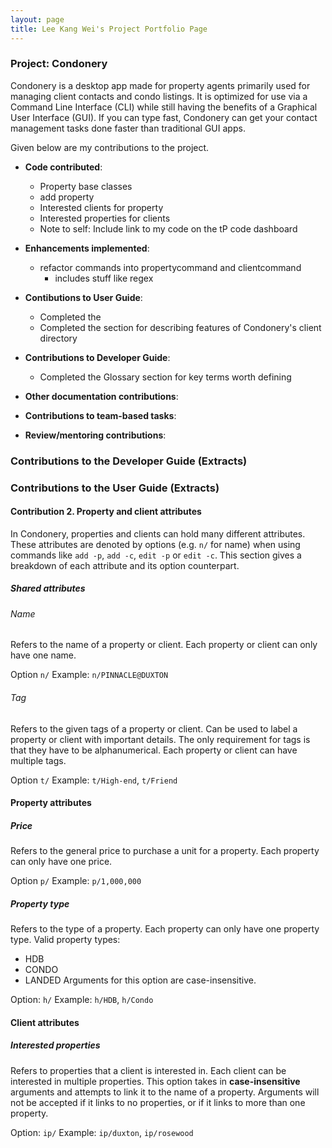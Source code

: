 ```yaml
---
layout: page
title: Lee Kang Wei's Project Portfolio Page
---
```


### Project: Condonery

Condonery is a desktop app made for property agents primarily used for managing client contacts and condo listings.
It is optimized for use via a Command Line Interface (CLI) while still having the benefits of a Graphical User Interface (GUI).
If you can type fast, Condonery can get your contact management tasks done faster than traditional GUI apps.

Given below are my contributions to the project.

* **Code contributed**:
  * Property base classes
  * add property
  * Interested clients for property
  * Interested properties for clients
  * Note to self: Include link to my code on the tP code dashboard

* **Enhancements implemented**:
  * refactor commands into propertycommand and clientcommand
    * includes stuff like regex

* **Contibutions to User Guide**:
  * Completed the 
  * Completed the section for describing features of Condonery's client directory

* **Contributions to Developer Guide**:
  * Completed the Glossary section for key terms worth defining

* **Other documentation contributions**:

* **Contributions to team-based tasks**:

* **Review/mentoring contributions**:

### Contributions to the Developer Guide (Extracts)

### Contributions to the User Guide (Extracts)
#### Contribution 2. Property and client attributes

In Condonery, properties and clients can hold many different attributes. These attributes are denoted by options (e.g. `n/` for name) when using commands like `add -p`, `add -c`, `edit -p` or `edit -c`.
This section gives a breakdown of each attribute and its option counterpart.

##### Shared attributes
###### Name
Refers to the name of a property or client.
Each property or client can only have one name.

Option `n/`
Example: `n/PINNACLE@DUXTON`

###### Tag
Refers to the given tags of a property or client. Can be used to label a property or client with important details.
The only requirement for tags is that they have to be alphanumerical.
Each property or client can have multiple tags.

Option `t/`
Example: `t/High-end`, `t/Friend`

#### Property attributes
##### Price
Refers to the general price to purchase a unit for a property.
Each property can only have one price.

Option `p/`
Example: `p/1,000,000`

##### Property type
Refers to the type of a property.
Each property can only have one property type.
Valid property types:
* HDB
* CONDO
* LANDED
Arguments for this option are case-insensitive.

Option: `h/`
Example: `h/HDB`, `h/Condo`

#### Client attributes
##### Interested properties
Refers to properties that a client is interested in.
Each client can be interested in multiple properties.
This option takes in **case-insensitive** arguments and attempts to link it to the name of a property.
Arguments will not be accepted if it links to no properties, or if it links to more than one property.

Option: `ip/`
Example: `ip/duxton`, `ip/rosewood`

